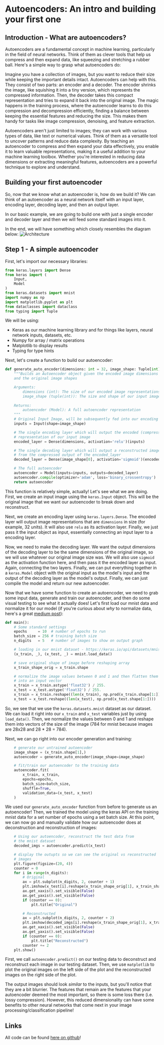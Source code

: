 # Autoencoders: An intro and building your first one

## Introduction - What are autoencoders?
Autoencoders are a fundamental concept in machine learning, particularly in 
the field of neural networks. Think of them as clever tools that help us 
compress and then expand data, like squeezing and stretching a rubber ball. 
Here's a simple way to grasp what autoencoders do:

Imagine you have a collection of images, but you want to reduce their size 
while keeping the important details intact. Autoencoders can help with this. 
They consist of two parts: an encoder and a decoder. The encoder shrinks the 
image, like squishing it into a tiny version, which represents the compressed 
information. Then, the decoder takes this compact representation and tries 
to expand it back into the original image. The magic happens in the training 
process, where the autoencoder learns to do this compression and decompression 
efficiently, finding a balance between keeping the essential features and 
reducing the size. This makes them handy for tasks like image compression, 
denoising, and feature extraction.

Autoencoders aren't just limited to images; they can work with various types 
of data, like text or numerical values. Think of them as a versatile tool to 
uncover patterns and reduce data complexity. By teaching an autoencoder to 
compress and then expand your data effectively, you enable it to learn valuable 
representations, making it a useful addition to your machine learning toolbox. 
Whether you're interested in reducing data dimensions or extracting meaningful 
features, autoencoders are a powerful technique to explore and understand.

## Building your first autoencoder
So, now that we know what an autoencoder is, how do we build it? We can think of
an autoencoder as a neural network itself with an input layer, encoding layer, 
decoding layer, and then an output layer.

In our basic example, we are going to build one with just a single encoder 
and decoder layer and then we will feed some standard images into it. 

In the end, we will have something which closely resembles the diagram below:
![Architecture](./auto-encoder.png)


## Step 1 - A simple autoencoder

First, let's import our necessary libraries:

```python
from keras.layers import Dense
from keras import (
    Input,
    Model
)
from keras.datasets import mnist
import numpy as np
import matplotlib.pyplot as plt
from dataclasses import dataclass
from typing import Tuple

```

We will be using:

* Keras as our machine learning library and for things like
    layers, neural network inputs, datasets, etc.
* Numpy for array / matrix operations
* Matplotlib to display results
* Typing for type hints

Next, let's create a function to build our autoencoder:

```python
def generate_auto_encoder(dimensions: int = 32, image_shape: Tuple[int] = (3072, )) -> Model:
    """Builds an Autoencoder object given the encoded image dimensions
    and the original image shapes

    Arguments:
        dimensions (int): The size of our encoded image representations
        image_shape (tuple(int)): The size and shape of our input images
    
    Returns:
        autoencoder (Model): A full autoencoder representation
    """
    # Original Input Image, will be subsequently fed into our encoding layer
    inputs = Input(shape=image_shape)

    # The single encoding layer which will output the encoded (compressed)
    # representation of our input image
    encoded_layer = Dense(dimensions, activation='relu')(inputs)

    # The single decoding layer which will output a reconstructed image
    # from the compressed output of the encoded_layer
    decoded_layer = Dense(image_shape[0], activation='sigmoid')(encoded_layer)

    # The full autoencoder
    autoencoder = Model(inputs=inputs, outputs=decoded_layer)
    autoencoder.compile(optimizer='adam', loss='binary_crossentropy')
    return autoencoder
```

This function is relatively simple, actually! Let's see what we are doing.
First, we create an input image using the `keras.Input` object. This will be 
the original image that we want our autoencoder to break down and reconstruct. 

Next, we create an encoding layer using `keras.layers.Dense`. The encoded layer
will output image representations that are `dimensions` in size (for example, 32 units).
It will also use `relu` as its activation layer. Finally, we just pass it the input object
as input, essentially connecting an input layer to a encoding layer. 

Now, we need to make the decoding layer. We want the output dimensions of the 
decoding layer to be the same dimensions of the original image, so we will use 
whatever our original image size was. We will also use `sigmoid` as the activation 
function here, and then pass it the encoded layer as input. Again, connecting the 
two layers. Finally, we can put everything together in a `keras.Model` object with 
the original input as the model's input and the output of the decoding layer as the 
model's output. Finally, we can just compile the model and return our new autoencoder.

Now that we have some function to create an autoencoder, we need to grab some input data,
generate and train our autoencoder, and then do some visual testing to see what
it actually does! Let's first load our mnist data and normalize it for our model (if you're
curious about _why_ to normalize data, here's a great 
[medium post](https://towardsdatascience.com/why-data-should-be-normalized-before-training-a-neural-network-c626b7f66c7d)):

```python
def main():
    # Some standard settings
    epochs     = 10  # number of epochs to run
    batch_size = 256 # training batch size
    n_digits   = 5   # number of images to show on output graph

    # loading in our mnist dataset - https://keras.io/api/datasets/mnist/
    (x_train, _), (x_test, _) = mnist.load_data()

    # save original shape of image before reshaping array
    x_train_shape_orig = x_train.shape

    # normalize the image values between 0 and 1 and then flatten them
    # into an input vector
    x_train = x_train.astype('float32') / 255.
    x_test = x_test.astype('float32') / 255.
    x_train = x_train.reshape((len(x_train), np.prod(x_train.shape[1:])))
    x_test = x_test.reshape((len(x_test), np.prod(x_test.shape[1:])))

```

So, we see that we use the `keras.datasets.mnist` dataset as our dataset. We can
load it right into our `x_train` and `x_test` variables just by using `load_data()`.
Then, we normalize the values between 0 and 1 and reshape them into vectors of the size
of the image (784 for mnist because images are 28x28 and 28 * 28 = 784).

Next, we can go right into our encoder generation and training:
```python
    # generate our untrained autoencoder
    image_shape = (x_train.shape[1],)
    autoencoder = generate_auto_encoder(image_shape=image_shape)

    # fit/train our autoencoder to the training data
    autoencoder.fit(
        x_train, x_train,
        epochs=epochs,
        batch_size=batch_size,
        shuffle=True,
        validation_data=(x_test, x_test)
    )
```

We used our `generate_auto_encoder` function from before to generate us an autoencoder!
Then, we trained the model using the keras API on the training mnist data for a set
number of epochs using a set batch size. At this point, we can now go and manually
validate how our autoencoder does at deconstruction and reconstruction of images:

```python
    # Using our autoencoder, reconstruct the test data from
    # the mnist dataset
    decoded_imgs = autoencoder.predict(x_test)

    # display the outupts so we can see the original vs reconstructed
    # images
    plt.figure(figsize=(20, 4))
    counter = 0
    for i in range(n_digits):
        # Original
        ax = plt.subplot(n_digits, 2, counter + 1)
        plt.imshow(x_test[i].reshape(x_train_shape_orig[1], x_train_shape_orig[2]))
        ax.get_xaxis().set_visible(False)
        ax.get_yaxis().set_visible(False)
        if (counter == 0):
            plt.title("Original")

        # Reconstructed
        ax = plt.subplot(n_digits, 2, counter + 2)
        plt.imshow(decoded_imgs[i].reshape(x_train_shape_orig[1], x_train_shape_orig[2]))
        ax.get_xaxis().set_visible(False)
        ax.get_yaxis().set_visible(False)
        if (counter == 0):
            plt.title("Reconstructed")
        counter += 2
    plt.show()
```

First, we call `autoencoder.predict()` on our testing data to deconstruct and reconstruct
each image in our testing dataset. Then, we use `matplotlib` to plot the original images
on the left side of the plot and the reconstructed images on the right side of the plot.

The output images should look _similar_ to the inputs, but you'll notice that they are a bit
blurrier. The features that remain are the features that your autoencoder deemed the most 
important, so there is some loss there (i.e. lossy compression). However, this reduced 
dimensionality can have some benefits to other neural networks that come next in your
image processing/classification pipeline!

## Links
All code can be found [here on github](https://github.com/afoley587/simple-autoencoder)!